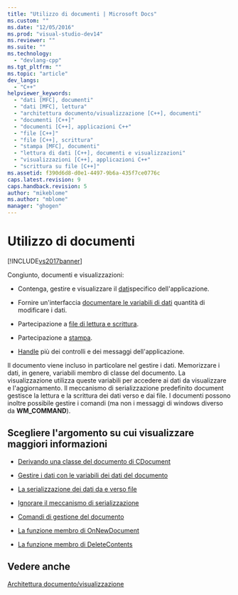 ```yaml
---
title: "Utilizzo di documenti | Microsoft Docs"
ms.custom: ""
ms.date: "12/05/2016"
ms.prod: "visual-studio-dev14"
ms.reviewer: ""
ms.suite: ""
ms.technology: 
  - "devlang-cpp"
ms.tgt_pltfrm: ""
ms.topic: "article"
dev_langs: 
  - "C++"
helpviewer_keywords: 
  - "dati [MFC], documenti"
  - "dati [MFC], lettura"
  - "architettura documento/visualizzazione [C++], documenti"
  - "documenti [C++]"
  - "documenti [C++], applicazioni C++"
  - "file [C++]"
  - "file [C++], scrittura"
  - "stampa [MFC], documenti"
  - "lettura di dati [C++], documenti e visualizzazioni"
  - "visualizzazioni [C++], applicazioni C++"
  - "scrittura su file [C++]"
ms.assetid: f390d6d8-d0e1-4497-9b6a-435f7ce0776c
caps.latest.revision: 9
caps.handback.revision: 5
author: "mikeblome"
ms.author: "mblome"
manager: "ghogen"
---
```

# Utilizzo di documenti
[!INCLUDE[vs2017banner](../assembler/inline/includes/vs2017banner.md)]

Congiunto, documenti e visualizzazioni:  
  
-   Contenga, gestire e visualizzare il [dati](../mfc/managing-data-with-document-data-variables.md)specifico dell'applicazione.  
  
-   Fornire un'interfaccia [documentare le variabili di dati](../mfc/managing-data-with-document-data-variables.md) quantità di modificare i dati.  
  
-   Partecipazione a [file di lettura e scrittura](../mfc/serializing-data-to-and-from-files.md).  
  
-   Partecipazione a [stampa](../mfc/role-of-the-view-in-printing.md).  
  
-   [Handle](../mfc/handling-commands-in-the-document.md) più dei controlli e dei messaggi dell'applicazione.  
  
 Il documento viene incluso in particolare nel gestire i dati.  Memorizzare i dati, in genere, variabili membro di classe del documento.  La visualizzazione utilizza queste variabili per accedere ai dati da visualizzare e l'aggiornamento.  Il meccanismo di serializzazione predefinito document gestisce la lettura e la scrittura dei dati verso e dai file.  I documenti possono inoltre possibile gestire i comandi \(ma non i messaggi di windows diverso da **WM\_COMMAND**\).  
  
## Scegliere l'argomento su cui visualizzare maggiori informazioni  
  
-   [Derivando una classe del documento di CDocument](../mfc/deriving-a-document-class-from-cdocument.md)  
  
-   [Gestire i dati con le variabili dei dati del documento](../mfc/managing-data-with-document-data-variables.md)  
  
-   [La serializzazione dei dati da e verso file](../mfc/serializing-data-to-and-from-files.md)  
  
-   [Ignorare il meccanismo di serializzazione](../mfc/bypassing-the-serialization-mechanism.md)  
  
-   [Comandi di gestione del documento](../mfc/handling-commands-in-the-document.md)  
  
-   [La funzione membro di OnNewDocument](../Topic/CDocument::OnNewDocument.md)  
  
-   [La funzione membro di DeleteContents](../Topic/CDocument::DeleteContents.md)  
  
## Vedere anche  
 [Architettura documento\/visualizzazione](../mfc/document-view-architecture.md)